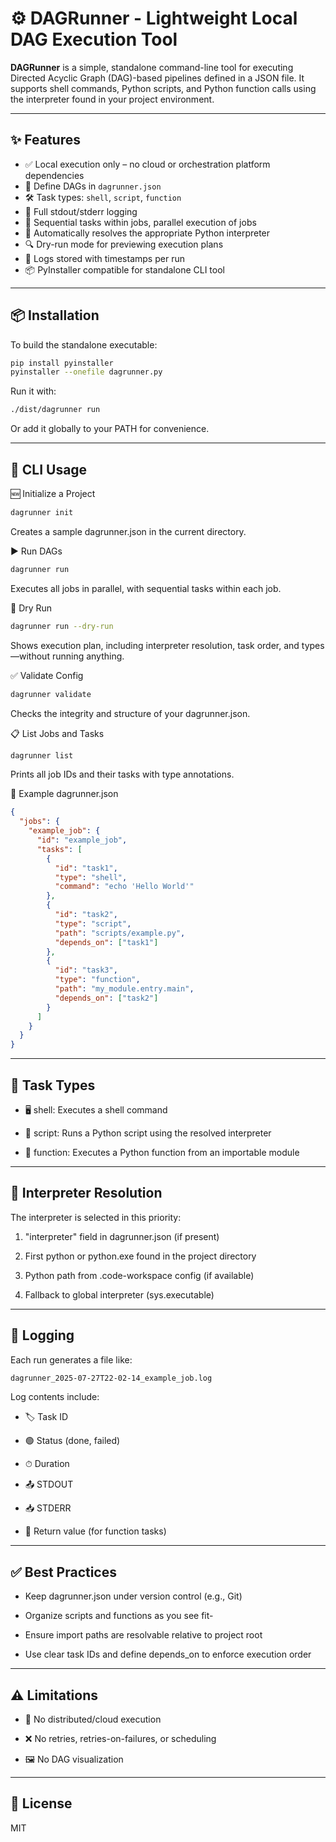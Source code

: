 # ⚙️ DAGRunner - Lightweight Local DAG Execution Tool

**DAGRunner** is a simple, standalone command-line tool for executing Directed Acyclic Graph (DAG)-based pipelines defined in a JSON file. It supports shell commands, Python scripts, and Python function calls using the interpreter found in your project environment.

---

## ✨ Features

- ✅ Local execution only – no cloud or orchestration platform dependencies
- 🧩 Define DAGs in `dagrunner.json`
- 🛠 Task types: `shell`, `script`, `function`
- 📜 Full stdout/stderr logging
- 🧵 Sequential tasks within jobs, parallel execution of jobs
- 🐍 Automatically resolves the appropriate Python interpreter
- 🔍 Dry-run mode for previewing execution plans
- 📁 Logs stored with timestamps per run
- 📦 PyInstaller compatible for standalone CLI tool

---

## 📦 Installation

To build the standalone executable:

```bash
pip install pyinstaller
pyinstaller --onefile dagrunner.py
```

Run it with:

```bash
./dist/dagrunner run
```

Or add it globally to your PATH for convenience.

---

## 🚀 CLI Usage

🆕 Initialize a Project

```bash
dagrunner init
```

Creates a sample dagrunner.json in the current directory.

▶️ Run DAGs

```bash
dagrunner run
```

Executes all jobs in parallel, with sequential tasks within each job.


🧪 Dry Run

```bash
dagrunner run --dry-run
```

Shows execution plan, including interpreter resolution, task order, and types—without running anything.

✅ Validate Config

```bash
dagrunner validate
```

Checks the integrity and structure of your dagrunner.json.

📋 List Jobs and Tasks

```bash
dagrunner list
```

Prints all job IDs and their tasks with type annotations.

🧬 Example dagrunner.json

```json
{
  "jobs": {
    "example_job": {
      "id": "example_job",
      "tasks": [
        {
          "id": "task1",
          "type": "shell",
          "command": "echo 'Hello World'"
        },
        {
          "id": "task2",
          "type": "script",
          "path": "scripts/example.py",
          "depends_on": ["task1"]
        },
        {
          "id": "task3",
          "type": "function",
          "path": "my_module.entry.main",
          "depends_on": ["task2"]
        }
      ]
    }
  }
}
```

---

## 🧠 Task Types

- 🖥 shell: Executes a shell command

- 📜 script: Runs a Python script using the resolved interpreter

- 🔧 function: Executes a Python function from an importable module

---

## 🧭 Interpreter Resolution

The interpreter is selected in this priority:

1. "interpreter" field in dagrunner.json (if present)

2. First python or python.exe found in the project directory

3. Python path from .code-workspace config (if available)

4. Fallback to global interpreter (sys.executable)

---

## 📂 Logging

Each run generates a file like:

```bash
dagrunner_2025-07-27T22-02-14_example_job.log
```

Log contents include:

- 🏷 Task ID

- 🟢 Status (done, failed)

- ⏱ Duration

- 📤 STDOUT

- 📥 STDERR

- 🔁 Return value (for function tasks)


---


## ✅ Best Practices

- Keep dagrunner.json under version control (e.g., Git)

- Organize scripts and functions as you see fit-

- Ensure import paths are resolvable relative to project root

- Use clear task IDs and define depends_on to enforce execution order

---

## ⚠️ Limitations

- 🚫 No distributed/cloud execution

- ❌ No retries, retries-on-failures, or scheduling

- 🖼 No DAG visualization

---

## 🪪 License
MIT